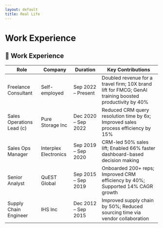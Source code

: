 ```yaml
---
layout: default
title: Real Life
---
```


# Work Experience

## 🧾 Work Experience

| Role                     | Company                            | Duration              | Key Contributions                                                                 |
|--------------------------|-------------------------------------|------------------------|-----------------------------------------------------------------------------------|
| Freelance Consultant | Self-employed                       | Sep 2022 – Present     | Doubled revenue for a travel firm; 10X brand lift for FMCG; GenAI training boosted productivity by 40% |
| Sales Operations Lead (c) | Pure Storage Inc                    | Dec 2020 – Sep 2022    | Reduced CRM query resolution time by 6x; Improved sales process efficiency by 15% |
| Sales Ops Manager    | Interplex Electronics               | Sep 2019 – Sep 2020    | CRM-led 50% sales lift; Enabled 66% faster dashboard-based decision making       |
| Senior Analyst       | QuEST Global                        | Sep 2015 – Sep 2019    | Onboarded 200+ reps; Improved CRM efficiency by 40%; Supported 14% CAGR growth   |
| Supply Chain Engineer| IHS Inc                             | Dec 2012 – Sep 2015    | Improved supply chain by 50%; Reduced sourcing time via vendor collaboration     |



